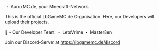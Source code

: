 ・ AuroxMC.de, your Minecraft-Network.

This is the official LbGameMC.de Organisation. Here, our Developers will upload their projects.



👋 - Our Developer Team:
・ LetsVrime
・ MasterBen


Join our Discord-Server at https://lbgamemc.de/discord
